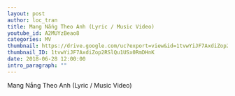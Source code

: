 ```yaml
---
layout: post
author: loc_tran
title: Mang Nắng Theo Anh (Lyric / Music Video)
youtube_id: A2MUYzBeao8
categories: MV
thumbnail: https://drive.google.com/uc?export=view&id=1tvwYiJF7AxdiZop2RSlQu1USx0RmDHnK
thumbnail_ID: 1tvwYiJF7AxdiZop2RSlQu1USx0RmDHnK
date: 2018-06-28 12:00:00
intro_paragraph: ""
---
```

Mang Nắng Theo Anh (Lyric / Music Video)
